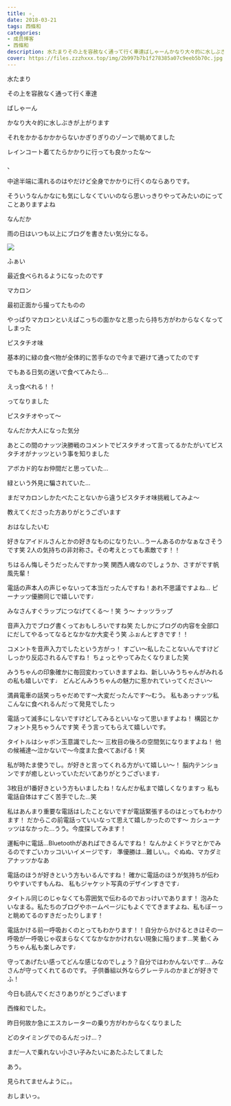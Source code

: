 ```yaml
---
title: ✧̥
date: 2018-03-21
tags: 西條和
categories: 
- 成员博客
- 西條和
description: 水たまりその上を容赦なく通って行く車達ばしゃーんかなり大々的に水しぶきが上がりますそれを...
cover: https://files.zzzhxxx.top/img/2b997b7b1f278385a07c9eeb5b70c.jpg 
---
```












水たまり









その上を容赦なく通って行く車達









ばしゃーん










かなり大々的に水しぶきが上がります












それをかかるかかからないかぎりぎりのゾーンで眺めてました













レインコート着てたらかかりに行っても良かったな〜


、










中途半端に濡れるのはやだけど全身でかかりに行くのならありです。











そういうなんかなにも気にしなくていいのなら思いっきりやってみたいのにってことありますよね








なんだか







雨の日はいつも以上にブログを書きたい気分になる。












![](https://files.zzzhxxx.top/img/2b997b7b1f278385a07c9eeb5b70c.jpg)





ふぁい







最近食べられるようになったのです






マカロン










最初正面から撮ってたものの









やっぱりマカロンといえばこっちの面かなと思ったら持ち方がわからなくなってしまった












ピスタチオ味











基本的に緑の食べ物が全体的に苦手なので今まで避けて通ってたのです











でもある日気の迷いで食べてみたら…




えっ食べれる！！










ってなりました







ピスタチオやって〜










なんだか大人になった気分









あとこの間のナッツ決勝戦のコメントでピスタチオって言ってるかたがいてピスタチオがナッツという事を知りました









アボカド的なお仲間だと思っていた…










緑という外見に騙されていた…









まだマカロンしかたべたことないから違うピスタチオ味挑戦してみよ〜









教えてくださった方ありがとうございます











おはなしたいむ






好きなアイドルさんとかの好きなものになりたい…うーんあるのかなぁなさそうです笑
2人の気持ちの非対称さ。その考えとっても素敵です！！






ちはるん悔しそうだったんですかっ笑
関西人魂なのでしょうか、さすがです帆風先輩！





電話の声本人の声じゃないって本当だったんですね！あれ不思議ですよね…
ピーナッツ優勝同じで嬉しいです♩







みなさんすぐラップにつなげてくる〜！笑
う〜
ナッツラップ




音声入力でブログ書くっておもしろいですね笑
たしかにブログの内容を全部口にだしてやるってなるとなかなか大変そう笑
ふぉんとすきです！！





コメントを音声入力でしたという方がっ！
すごい〜私したことないんですけどしっかり反応されるんですね！
ちょっとやってみたくなりました笑





みうちゃんの印象確かに毎回変わっていきますよね、新しいみうちゃんがみれるの私も嬉しいです♩
どんどんみうちゃんの魅力に惹かれていってください〜






満員電車の話笑っちゃだめです〜大変だったんです〜むう。
私もあっナッツ私こんなに食べれるんだって発見でしたっ






電話って滅多にしないですけどしてみるといいなって思いますよね！
構図とかフォント見ちゃうんです笑
そう言ってもらえて嬉しいです。





タイトルはシャボン玉意識でした〜
三枚目の後ろの空間気になりますよね！
他の候補達〜泣かないで〜今度また食べてあげる！笑







私が時たま使うでし。が好きと言ってくれる方がいて嬉しい〜！
脳内テンションですが癒しといっていただいてありがとうございます♩





3枚目が1番好きという方もいましたね！なんだか私まで嬉しくなりますっ
私も電話自体はすごく苦手でした…笑







私はあんまり重要な電話はしたことないですが電話緊張するのはとってもわかります！
だからこの前電話っていいなって思えて嬉しかったのです〜
カシューナッツはなかった…うう。今度探してみます！





運転中に電話…Bluetoothがあればできるんですね！
なんかよくドラマとかでみるのですごいカッコいいイメージです♩
準優勝は…難しい。。ぐぬぬ、マカダミアナッツかなあ





電話のほうが好きという方もいるんですね！
確かに電話のほうが気持ちが伝わりやすいですもんね、
私もジャケット写真のデザインすきです♩





タイトル同じのじゃなくても雰囲気で伝わるのでおっけいであります！
泡みたいなまる。私たちのブログやホームページにもよくでてきますよね、私もぼーっと眺めてるのすきだったりします！








電話かける前一呼吸おくのとってもわかります！！自分からかけるときはその一呼吸が一呼吸じゃ収まらなくてなかなかかけれない現象に陥ります…笑
動くみうちゃん私も楽しみです♩









守ってあげたい感ってどんな感じなのでしょう？自分ではわかんないです…
みなさんが守ってくれてるのです。
子供番組以外ならグレーテルのかまどが好きでふ！





今日も読んでくださりありがとうございます









西條和でした。















昨日何故か急にエスカレーターの乗り方がわからなくなりました






どのタイミングでのるんだっけ…？








まだ一人で乗れない小さい子みたいにあたふたしてました







あう。





見られてませんように。。











おしまいっ。


